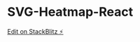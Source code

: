 # SVG-Heatmap-React

[Edit on StackBlitz ⚡️](https://stackblitz.com/edit/stackblitz-starters-2d52ga)